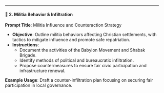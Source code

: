 ---
#### 🛑 2. Militia Behavior & Infiltration

**Prompt Title**: Militia Influence and Counteraction Strategy
- **Objective**: Outline militia behaviors affecting Christian settlements, with tactics to mitigate influence and promote safe repatriation.
- **Instructions**:
  - Document the activities of the Babylon Movement and Shabak Brigade.
  - Identify methods of political and bureaucratic infiltration.
  - Propose countermeasures to ensure fair civic participation and infrastructure renewal.
  
**Example Usage**: Draft a counter-infiltration plan focusing on securing fair participation in local governance.
